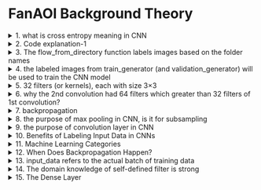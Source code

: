 # FanAOI Background Theory

<details>
  <summary>1. what is cross entropy meaning in CNN</summary>  
Cross-entropy is a loss function commonly used in **Convolutional Neural Networks (CNNs)**, particularly for classification tasks. It measures the difference between the predicted probability distribution and the true label distribution. Cross-entropy quantifies how well the predicted probability distribution matches the actual labels.

### Key Concepts
1. **Probability Distribution**:
   - In a classification task, the output of a CNN is often a probability distribution over different classes, typically achieved using the **softmax function**.
   - For example, if there are three classes, the model might output probabilities like \([0.7, 0.2, 0.1]\).

2. **True Labels**:
   - The true label is represented as a one-hot encoded vector for classification tasks. For instance, if the true class is the second one in a three-class problem, the true label would be \([0, 1, 0]\).

3. **Cross-Entropy Formula**:
   The cross-entropy loss for a single example is given by:
   \[
   L = - \sum_{i} y_i \log(\hat{y}_i)
   \]
   Where:
   - \(y_i\): True label (0 or 1 for each class).
   - \(\hat{y}_i\): Predicted probability for each class.
   - The summation is over all classes.

   For a batch of examples, the average loss across the batch is computed.

4. **Intuition**:
   - Cross-entropy penalizes predictions that deviate from the true labels. The further the predicted probability is from 1 for the correct class, the larger the loss.
   - If the model predicts a probability close to 1 for the correct class, the loss is low.

5. **Relation to Logarithmic Likelihood**:
   - Cross-entropy is derived from the likelihood function for classification tasks. It calculates the negative log likelihood of the true labels under the predicted probabilities.

### Why Use Cross-Entropy in CNNs?
- **For multi-class classification**:
  - Cross-entropy works seamlessly with the softmax activation, which outputs normalized probabilities.
- **Encourages confident predictions**:
  - It rewards predictions that strongly match the true labels and penalizes uncertain or wrong predictions.
- **Effective training**:
  - Cross-entropy provides meaningful gradients that help optimize the model effectively during backpropagation.

### Example in a CNN:
Imagine a CNN for digit classification (0–9):
- **True label**: The digit is "3," represented as \([0, 0, 0, 1, 0, 0, 0, 0, 0, 0]\).
- **Predicted probabilities**: \([0.1, 0.05, 0.1, 0.7, 0.02, 0.01, 0.01, 0.005, 0.01, 0.005]\).
- **Cross-entropy loss**:
  \[
  L = -\log(0.7) \approx 0.3567
  \]
This value would decrease as the model improves its predictions.
</details>

   
<details>
  <summary>2. Code explanation-1</summary> 
  This code is a part of a machine learning pipeline for preparing and loading image data for training a Convolutional Neural Network (CNN). Here’s a detailed breakdown:

---

### **1. ImageDataGenerator**

The `ImageDataGenerator` class in Keras is used to preprocess and augment image data. It applies transformations like scaling, rotation, flipping, etc., to generate a variety of images for training, which improves the generalization ability of the model. 

In the given code:
```python
train_datagen = ImageDataGenerator(rescale=1.0/255.0, validation_split=0.2)
```

- **`rescale=1.0/255.0`**: 
  - Normalizes pixel values from the range `[0, 255]` to `[0, 1]`. This normalization helps in faster convergence during training because smaller values make optimization easier.
  
- **`validation_split=0.2`**:
  - Reserves 20% of the images for validation. The remaining 80% is used for training. This is useful for monitoring the model's performance on unseen data during training.

---

### **2. train_generator**

The `flow_from_directory` method loads images from a directory structure, preprocesses them, and creates a data generator. This generator yields batches of image-label pairs during training. It’s memory efficient as it loads only the required images in each batch rather than all images at once.

```python
train_generator = train_datagen.flow_from_directory(
    base_dir,
    target_size=(80, 80),
    batch_size=32,
    class_mode='binary',
    subset='training'
)
```

#### Arguments:

- **`base_dir`**:
  - Path to the base directory containing the images organized in subdirectories. Each subdirectory represents a class. For example:
    ```
    base_dir/
    ├── GO/    # Contains images for the "GO" class
    └── NG/    # Contains images for the "NG" class
    ```

- **`target_size=(80, 80)`**:
  - Resizes all images to 80x80 pixels, ensuring a uniform input size to the neural network.

- **`batch_size=32`**:
  - Specifies the number of images per batch. The generator will yield 32 images and their labels in each step during training.

- **`class_mode='binary'`**:
  - Specifies that this is a binary classification problem (two classes: `GO` and `NG`).

- **`subset='training'`**:
  - Indicates that this generator will only use the training subset (80% of the data, as defined by the `validation_split` in `ImageDataGenerator`).

#### Output:
- `train_generator` is a generator that, when iterated, yields:
  - A batch of images as a NumPy array (shape: `(32, 80, 80, 3)` for 32 images of size 80x80 with 3 color channels).
  - Corresponding labels (shape: `(32,)`), where each label is `0` (for NG) or `1` (for GO).

---

### **3. The Complete Code Explanation**
Here’s a step-by-step breakdown:

1. **Set Base Directory**:
   - The variable `base_dir` points to the folder where images are stored, organized by class.

2. **Initialize Data Augmentation and Preprocessing**:
   - `train_datagen` is an instance of `ImageDataGenerator`, which:
     - Normalizes image pixel values to `[0, 1]`.
     - Splits the data into 80% training and 20% validation subsets.

3. **Load Training Data**:
   - `train_generator` is created using `flow_from_directory`, which:
     - Reads images from the `base_dir`.
     - Resizes them to 80x80 pixels.
     - Divides them into batches of size 32.
     - Labels them according to their class folder (`GO` or `NG`).
     - Ensures only the training subset (80% of data) is used.

This setup prepares the data for efficient and scalable training. Images are preprocessed dynamically, reducing memory usage, and ensuring the training loop can iterate over batches without loading all images at once.
</details>

<details>
  <summary>3. The flow_from_directory function labels images based on the folder names</summary>
  The `flow_from_directory` function labels images **based on the folder names** in which the images are stored. Here's how it works in your scenario:

---

### **How `flow_from_directory` Labels Images**
1. **Folder Structure and Labels**:
   - The directory passed to `flow_from_directory` (e.g., `base_dir`) must have subdirectories, where each subdirectory represents a class.
   - For example:
     ```
     base_dir/
     ├── GO/    # Folder for class "GO"
     │   ├── image1.jpg
     │   ├── image2.jpg
     │   └── ...
     └── NG/    # Folder for class "NG"
         ├── image1.jpg
         ├── image2.jpg
         └── ...
     ```

   - In this structure:
     - All images inside the `GO` folder are automatically labeled as `1` (class 1).
     - All images inside the `NG` folder are automatically labeled as `0` (class 0).
     - This labeling is based entirely on the folder names.

2. **Mixing Images**:
   - `flow_from_directory` does **not mix images across folders**.
   - Each image is labeled according to the folder it resides in, not based on its content or features.

3. **How Labels Are Decided**:
   - **The folder structure determines the labels**.
   - The function assigns labels in alphabetical order of the folder names:
     - If `GO` comes alphabetically after `NG`, then:
       - `NG` is labeled as `0`.
       - `GO` is labeled as `1`.

---

### **Your Question Answered**
1. **Does `flow_from_directory` read all images in folder `60` as `NG` and `100` as `GO`?**
   - If `60` and `100` are folder names, it depends on their placement in the directory and naming convention:
     - If `base_dir` has `60` and `100` as folder names:
       ```
       base_dir/
       ├── 60/   # Class 0
       └── 100/  # Class 1
       ```
       Then:
       - Images in folder `60` are labeled as `0` (NG).
       - Images in folder `100` are labeled as `1` (GO).

2. **Who decides whether an image is `GO` or `NG`?**
   - **You decide** by organizing the images into their respective folders (`GO` or `NG`) before running `flow_from_directory`.

3. **Can `flow_from_directory` classify based on image features?**
   - No, `flow_from_directory` does not analyze image features. It only assigns labels based on the folder structure.
   - The model you train using these labeled images will later learn the features that distinguish `GO` from `NG`.

---

### **What If You Need Dynamic Labeling Based on Features?**
If you want to label images based on their features (e.g., using metadata or a custom algorithm):
1. Use a script to process images and assign labels dynamically.
2. Create a custom data generator instead of relying on `flow_from_directory`.
3. Example:
   ```python
   def custom_generator(file_paths, labels, batch_size):
       # Logic to load images and labels dynamically
       pass
   ```

---

### **Summary**
- `flow_from_directory` labels images based on **folder names** (e.g., `GO` and `NG`).
- **You decide the criteria** for `GO` or `NG` by placing images in the respective folders.
- It does **not analyze image features**; the folder structure alone dictates the labels.
</details>

<details>
  <summary>4. the labeled images from train_generator (and validation_generator) will be used to train the CNN model </summary>
  Yes, the labeled images from `train_generator` (and `validation_generator`) will be used to train the CNN model in the above code. Let’s break down the code in detail:

---

### **1. Define the CNN Model**

#### **What is happening here?**
```python
model = Sequential([
    Conv2D(32, (3, 3), activation='relu', input_shape=(80, 80, 3)),
    MaxPooling2D(2, 2),
    Conv2D(64, (3, 3), activation='relu'),
    MaxPooling2D(2, 2),
    Flatten(),
    Dense(128, activation='relu'),
    Dense(1, activation='sigmoid')
])
```

This defines a **Sequential Convolutional Neural Network (CNN)** for binary classification. Let’s go step by step:

1. **`Conv2D(32, (3, 3), activation='relu', input_shape=(80, 80, 3))`**:
   - Adds a convolutional layer with:
     - **32 filters** (or kernels), each with size \(3 \times 3\).
     - Activation function: **ReLU** (rectified linear unit), which introduces non-linearity and prevents vanishing gradients.
     - **Input shape**: \(80 \times 80 \times 3\), matching the resized images (80x80 pixels, 3 color channels: RGB).

2. **`MaxPooling2D(2, 2)`**:
   - Reduces the spatial dimensions of the feature map by taking the maximum value in \(2 \times 2\) regions. This:
     - Reduces computation.
     - Retains the most important features.

3. **`Conv2D(64, (3, 3), activation='relu')`**:
   - Adds another convolutional layer with 64 filters, further extracting more complex features from the image.

4. **`MaxPooling2D(2, 2)`**:
   - Again reduces the spatial dimensions to prevent overfitting and reduce computational load.

5. **`Flatten()`**:
   - Converts the 2D feature map into a 1D vector, making it ready for the dense (fully connected) layers.

6. **`Dense(128, activation='relu')`**:
   - Adds a fully connected layer with 128 neurons.
   - ReLU activation ensures non-linearity.

7. **`Dense(1, activation='sigmoid')`**:
   - Adds an output layer with:
     - **1 neuron**, since it’s a binary classification problem.
     - **Sigmoid activation**, which outputs a probability between 0 and 1, suitable for binary classification.

---

### **2. Compile the Model**

#### **What is happening here?**
```python
model.compile(optimizer='adam', loss='binary_crossentropy', metrics=['accuracy'])
```

1. **`optimizer='adam'`**:
   - Uses the **Adam optimizer**, an adaptive gradient descent algorithm that adjusts the learning rate dynamically during training.

2. **`loss='binary_crossentropy'`**:
   - Specifies the loss function as **binary cross-entropy**, suitable for binary classification. It calculates how far the predicted probabilities are from the true labels (0 or 1).

3. **`metrics=['accuracy']`**:
   - Tracks the model's accuracy during training, which is the fraction of correctly predicted labels.

---

### **3. Train the Model**

#### **What is happening here?**
```python
model.fit(
    train_generator,
    epochs=10,
    validation_data=validation_generator
)
```

1. **`train_generator`**:
   - Supplies batches of labeled training images to the model.

2. **`epochs=10`**:
   - Specifies that the model will iterate over the entire training dataset 10 times.

3. **`validation_data=validation_generator`**:
   - Supplies validation data for monitoring the model's performance on unseen data after each epoch.

---

### **4. Save the Trained Model**

#### **What is happening here?**
```python
model.save("fan_model.h5")
```

- Saves the trained model to a file named `fan_model.h5`.
- This saved model can later be loaded to make predictions or for further training.

---

### **What is Being Trained?**
Yes, the **labeled images from `train_generator` are used to train the model**. Here’s how it works:
- `train_generator` provides images with their respective labels (e.g., `GO` = 1, `NG` = 0), as determined by the folder structure.
- During training:
  - The model learns to map the image features (extracted by the convolutional layers) to their correct labels (binary: `0` or `1`).
  - The process minimizes the **binary cross-entropy loss** to improve the predictions.

---

### **How Does It Classify Images as GO or NG?**
- After training, the model will be able to classify new images as `GO` (1) or `NG` (0).
- The sigmoid activation in the last layer outputs a probability:
  - Probability \( > 0.5 \): Image is classified as `GO` (1).
  - Probability \( \leq 0.5 \): Image is classified as `NG` (0).

---

### **Summary**
- The code trains a CNN to classify images into `GO` or `NG`.
- Labeled images are supplied from `train_generator` (using folder names for labels).
- The model learns patterns (features) that distinguish the two classes during training.
- The trained model is saved for future use.
</details>

<details>
  <summary>5. 32 filters (or kernels), each with size 3×3</summary>
  The 32 filters (or kernels) in a convolutional layer are arrays of trainable parameters, initialized randomly and updated during training. Let's break this down:

---

### **1. What Are Filters in a CNN?**
- **Filters/Kernels**:
  - A filter is a small matrix (e.g., \(3 \times 3\)) that slides over the input image (convolution operation).
  - It extracts specific features like edges, textures, or patterns from the image.
  - In your case, there are **32 filters**, each with dimensions \(3 \times 3\).

- **How They Look**:
  - Initially, filters are **randomly initialized**.
  - During training, the values in these filters are updated via **backpropagation** to minimize the loss function.
  - After training, the filters might represent specific patterns (e.g., edges, corners, or more abstract features in deeper layers).

---

### **2. How Are Filters Produced?**
Filters are learned automatically during the training process:

1. **Initialization**:
   - Filters are initialized with small random values (e.g., using techniques like Xavier or He initialization).

2. **Convolution Operation**:
   - Each filter slides across the input image (or feature map) and performs element-wise multiplication followed by summation (dot product).
   - This operation produces a feature map for each filter, highlighting areas of the image where the filter's pattern matches.

3. **Loss and Backpropagation**:
   - The network calculates the **loss** (difference between predictions and actual labels).
   - Through **backpropagation**, the gradients of the loss with respect to the filter values are computed.
   - The filter values are updated using these gradients to make the predictions more accurate.

---

### **3. What Do the Filters Learn?**
The criteria for what a filter "looks like" or what it "learns" are not predefined but emerge naturally during training:

1. **Shallow Layers**:
   - Filters in the first convolutional layer learn **basic features** like:
     - Vertical edges
     - Horizontal edges
     - Diagonal lines
     - Color gradients

2. **Deeper Layers**:
   - Filters in deeper layers learn **abstract features** like:
     - Shapes
     - Textures
     - Patterns
     - Object parts

3. **How They Look Post-Training**:
   - Filters often resemble patterns relevant to the task. For example, in a defect inspection task:
     - Some filters might focus on detecting circular shapes (labels).
     - Others might focus on irregularities (defects).

---

### **4. How to Visualize Filters?**
Filters can be visualized to understand what they’ve learned:
- After training, you can extract and visualize filter weights using libraries like TensorFlow or Keras.

#### Example Code to Visualize Filters:
```python
# Extract the weights of the first convolutional layer
filters, biases = model.layers[0].get_weights()

# Normalize filter values for visualization
filters = (filters - filters.min()) / (filters.max() - filters.min())

# Plot filters
import matplotlib.pyplot as plt
n_filters = filters.shape[-1]  # Number of filters
for i in range(n_filters):
    f = filters[:, :, :, i]  # Extract each filter
    plt.subplot(4, 8, i+1)   # Adjust rows and columns as needed
    plt.imshow(f[:, :, 0], cmap='gray')  # Visualize filter as grayscale
    plt.axis('off')
plt.show()
```

---

### **5. Are Filters Predefined or Learned?**
- Filters are **not predefined**.
- They are **learned** during training based on the task at hand and the input data.
- The criteria for what a filter represents emerge from:
  - The dataset (e.g., images of "GO" and "NG").
  - The loss function (e.g., binary cross-entropy in your case).

---

### **Summary**
- The 32 filters are \(3 \times 3\) matrices of numbers (initially random), updated during training.
- These filters are learned to capture patterns relevant to the task:
  - Shallow filters detect simple edges or textures.
  - Deeper filters identify complex patterns or shapes.
- The learning process is automatic and driven by the dataset and optimization process (backpropagation). Visualization can help understand the features they detect.
</details>

<details>
  <summary>6. why the 2nd convolution had 64 filters which greater than 32 filters of 1st convolution?</summary>
  The second convolutional layer in your CNN has 64 filters, which is greater than the 32 filters in the first layer. This design choice is common in CNN architectures and serves a specific purpose related to feature extraction and abstraction. Let’s explore the reasons:

---

### **1. Feature Complexity Increases in Deeper Layers**

- **First Convolutional Layer (32 Filters)**:
  - The first layer operates directly on the raw pixel data of the image.
  - It learns basic, low-level features such as edges, lines, and corners.
  - Fewer filters are sufficient at this stage because the features being detected are simple.

- **Second Convolutional Layer (64 Filters)**:
  - The second layer takes the output of the first layer (feature maps) as input.
  - It learns more complex, higher-level features by combining the low-level features detected in the first layer.
  - To capture the increasing complexity of patterns, more filters are used.

---

### **2. Increasing Filters Enhances Representational Capacity**

- Each filter captures a specific feature or pattern in the input.
- As we go deeper, the number of features or patterns the network needs to recognize increases.
- Increasing the number of filters allows the network to:
  - Detect a wider variety of features.
  - Represent more intricate details.

---

### **3. Hierarchical Feature Learning**

- **First Layer**:
  - Detects basic features like edges, gradients, or simple shapes.
- **Second Layer**:
  - Combines these basic features to detect more complex shapes or patterns, like corners or textures.
- **Subsequent Layers**:
  - Build even higher-level abstractions, such as specific object parts or features relevant to classification.

To achieve this hierarchical learning, deeper layers need more filters to process the richer, abstracted information.

---

### **4. Input Size Decreases, So Computation Remains Feasible**

- After each convolution and pooling operation, the spatial size (height and width) of the feature map decreases.
  - For example, with \(80 \times 80\) input and two \(2 \times 2\) max-pooling layers:
    - First layer output: \(40 \times 40\)
    - Second layer output: \(20 \times 20\)
- This reduction in size means the network can afford to have more filters in deeper layers without excessively increasing computation.

---

### **5. Design Pattern in CNNs**
- It’s a standard practice in CNN architectures to:
  - Start with a small number of filters.
  - Gradually increase the number of filters in deeper layers.
- Popular architectures like **VGGNet** and **ResNet** follow this pattern because it balances computational efficiency with representational power.

---

### **6. Why Not Use 64 Filters in the First Layer?**
- Using more filters in the first layer would increase computation and the number of parameters without adding much value.
- The first layer focuses on basic features, so fewer filters are sufficient.
- Deeper layers, which learn more complex features, benefit more from additional filters.

---

### **Summary**
- The second convolutional layer has more filters than the first because:
  - Deeper layers learn more complex and varied features.
  - Increasing filters enhances the network’s ability to represent rich patterns.
  - Reduced spatial size of feature maps in deeper layers makes higher filter counts computationally feasible.
- This hierarchical approach is a proven design pattern in CNNs for efficiently learning from images.
</details>

<details>
  <summary>7. backpropagation</summary>

  
  The sentence describes a key part of how neural networks learn during training. Here's a breakdown of the concept and backpropagation:

---

### **Key Concepts**

1. **Filters in Neural Networks**:
   - In Convolutional Neural Networks (CNNs), filters (also called kernels) are small matrices that slide over the input data (e.g., images) to extract features like edges, textures, or patterns.
   - During training, these filters start with random values. As the model learns, these values are updated to better recognize useful patterns for the task (e.g., classifying images).

2. **Loss Function**:
   - The loss function measures how far the network's predictions are from the true labels. For example, in a classification task, the loss could quantify the difference between the predicted class probabilities and the actual class labels.
   - The goal of training is to minimize this loss, i.e., make the predictions as accurate as possible.

---

### **Backpropagation**

Backpropagation is a mathematical algorithm used to update the network's parameters (weights, biases, filters) to minimize the loss function. It works in the following steps:

1. **Forward Pass**:
   - Input data is passed through the network layer by layer to produce an output (prediction).
   - The loss is calculated using the loss function by comparing the prediction with the true label.

2. **Backward Pass (Backpropagation)**:
   - The loss is propagated backward through the network to calculate the gradient of the loss with respect to each parameter (filters, weights, biases).
   - Gradients indicate the direction and magnitude of change needed in each parameter to reduce the loss.

3. **Parameter Update**:
   - Using the gradients, the parameters are updated using an optimization algorithm (e.g., Stochastic Gradient Descent or Adam).
   - The update rule is typically:
     \[
     \text{Parameter} = \text{Parameter} - \text{Learning Rate} \times \text{Gradient}
     \]
   - This ensures that the loss decreases over time as the parameters are adjusted.

---

### **How This Relates to Filters**:
During backpropagation:
- Gradients of the loss are computed with respect to the filter values.
- The filters are updated to better extract features that reduce the loss.
- Over many iterations, the filters "learn" to detect features (e.g., edges, shapes) that are most useful for the task.

---

### **Why Backpropagation Is Important**:
Backpropagation automates the learning process:
- It adjusts millions of parameters systematically and efficiently.
- It enables neural networks to generalize and make accurate predictions.

Would you like a detailed example or code implementation to see backpropagation in action?
</details>

<details>
  <summary>8. the purpose of max pooling in CNN, is it for subsampling</summary>

  Max pooling in Convolutional Neural Networks (CNNs) serves primarily as a **down-sampling** or **subsampling** operation, but its utility extends beyond mere dimensionality reduction. Here’s a detailed breakdown:

---

### **Purpose of Max Pooling in CNN**
1. **Subsampling / Dimensionality Reduction:**
   - Reduces the spatial dimensions of feature maps (e.g., height and width).
   - Retains the most significant features (maximum values) from local regions, effectively summarizing the presence of important patterns.

2. **Feature Abstraction:**
   - Focuses on the most salient features in a feature map.
   - Increases robustness to small translations and distortions in the input image (e.g., shifts or rotations).

3. **Control Overfitting:**
   - By reducing the spatial size of feature maps, the number of parameters and computations in later layers is decreased, helping to mitigate overfitting.

4. **Noise Reduction:**
   - Reduces the impact of minor variations or noise by focusing on dominant activations.

---

### **Why Subsampling Is Beneficial**
1. **Reduction of Computational Complexity:**
   - Smaller feature maps reduce the number of operations in subsequent layers, making the model more efficient.

2. **Hierarchical Feature Learning:**
   - Allows the network to focus on higher-level, abstract features rather than being bogged down by detailed, pixel-level information.

3. **Translation Invariance:**
   - Small shifts or distortions in the input image have less impact on the resulting feature maps since max pooling focuses on the largest activation in a region, regardless of its exact position.

4. **Prevention of Overfitting:**
   - By reducing spatial dimensions, max pooling indirectly limits the model's capacity, which can help prevent it from memorizing the training data.

---

### **How Max Pooling Works**
- A sliding window (e.g., 2×2 or 3×3) is moved over the feature map.
- Within each window, the maximum value is selected and retained in the downsampled output.
- Example:
  Input Feature Map (2×2 Window):
  ```
  1  3
  2  4
  ```
  After Max Pooling:
  ```
  4
  ```

---

### **Alternatives to Max Pooling**
1. **Average Pooling:**
   - Takes the average value within each pooling window instead of the maximum.
   - Can retain more information about feature distribution but is less robust to noise.

2. **Global Average Pooling:**
   - Averages the entire feature map into a single value, often used before fully connected layers for extreme dimensionality reduction.

3. **Learnable Pooling (e.g., Strided Convolutions):**
   - Allows the network to learn the down-sampling process rather than using a fixed pooling operation.

---

### Conclusion
Max pooling is primarily used for **subsampling**, but it also aids in feature abstraction, noise reduction, and robustness to transformations. These benefits help CNNs focus on critical patterns, reduce computational load, and improve generalization.
</details>

<details>
  <summary>9. the purpose of convolution layer in CNN</summary>

  ### **Purpose of Convolution Layers in CNN**

Convolution layers are the core building blocks of Convolutional Neural Networks (CNNs). Their primary purpose is to extract meaningful features from input data, such as images, videos, or other grid-structured data, by applying convolution operations with learnable filters (kernels). 

---

### **Key Purposes**
1. **Feature Extraction:**
   - Convolution layers detect patterns in the input, such as edges, textures, and shapes.
   - In deeper layers, they identify higher-level patterns like objects or specific structures.

2. **Spatial Hierarchy Learning:**
   - Layers closer to the input learn low-level features (e.g., edges, corners).
   - Deeper layers learn high-level, abstract features (e.g., objects or categories).

3. **Preservation of Spatial Relationships:**
   - Unlike fully connected layers, convolution layers retain the spatial arrangement of data, allowing the model to understand local dependencies (e.g., adjacent pixels in an image).

4. **Translation Invariance:**
   - Through shared weights and spatial filtering, convolution layers help the model learn features irrespective of their position in the input.

5. **Efficient Representation:**
   - By using small filters applied across the entire input, convolution layers significantly reduce the number of parameters compared to dense layers.

---

### **Benefits of Convolution Layers**

1. **Parameter Efficiency:**
   - Convolution layers use shared weights (kernels), drastically reducing the number of parameters compared to fully connected layers.

2. **Locality and Receptive Fields:**
   - The use of small filters ensures that only local regions of the input are considered, capturing spatially localized features effectively.

3. **Hierarchical Feature Learning:**
   - Enables multi-level abstraction of features:
     - Early layers learn generic features (e.g., edges).
     - Later layers learn task-specific features (e.g., eyes in facial recognition).

4. **Translation Equivariance:**
   - Features detected by convolutional layers remain meaningful even when the object in the input shifts slightly. Combined with pooling, this supports translation invariance.

5. **Flexibility with Input Dimensions:**
   - Convolution layers can process varying input sizes without requiring a fixed-size input, unlike fully connected layers.

6. **Efficient Computation:**
   - The local connectivity and shared weights make convolution operations computationally less expensive compared to dense operations.

7. **Robustness to Noise:**
   - Convolution layers are better at focusing on prominent patterns and ignoring minor distortions or noise in the input.

8. **Applicability to Multiple Domains:**
   - Convolution layers aren't limited to images. They can be applied to 1D data (e.g., time-series), 2D data (e.g., images), or 3D data (e.g., videos or 3D scans).

---

### **How Convolution Layers Work**
1. **Filter (Kernel):**
   - A small matrix of weights slides over the input.
   - Each filter focuses on a specific feature (e.g., vertical edge).

2. **Convolution Operation:**
   - For each position of the filter, the dot product is computed between the filter and the local region of the input.

3. **Non-linearity:**
   - After convolution, activation functions (e.g., ReLU) are applied to introduce non-linearity.

4. **Feature Map (Activation Map):**
   - The output of the convolution operation is a feature map, highlighting the presence of features at specific locations.

---

### **Applications of Convolution Layers**
- Image recognition and classification (e.g., face recognition).
- Object detection and localization (e.g., bounding boxes around objects).
- Semantic segmentation (e.g., pixel-level classification).
- Time-series analysis (e.g., ECG signal processing).
- Video analysis (e.g., action recognition).

---

In summary, convolution layers extract meaningful features while preserving spatial structure, enabling CNNs to understand patterns in data efficiently and robustly. Their hierarchical feature learning makes them a cornerstone of modern deep learning architectures.
</details>

<details>
  <summary>10. Benefits of Labeling Input Data in CNNs</summary>

  ### **Benefits of Labeling Input Data in CNNs**

Labeling the input dataset is crucial in training Convolutional Neural Networks (CNNs) for supervised learning tasks, as the labels provide the ground truth for the model to learn from. Here are the key benefits:

1. **Supervised Learning:**
   - Labels guide the CNN in associating input patterns (features) with specific outputs (e.g., object classes, categories).
   - The loss function uses labels to quantify the error between predicted and actual outputs, enabling the optimization process.

2. **Model Evaluation:**
   - Labels are essential for evaluating the model's performance (accuracy, precision, recall, etc.) on training and validation datasets.

3. **Feature Learning:**
   - Labeled data helps the CNN focus on learning relevant features that are most predictive of the output classes.

4. **Generalization:**
   - A well-labeled and diverse dataset encourages the CNN to generalize its understanding, reducing overfitting to the training data.

---

### **Does More Labeling Lead to Higher Accuracy?**

1. **Quantity of Labels:**
   - **More Labels Help:** Increasing the amount of labeled data generally improves accuracy by providing the model with more examples to learn from. It reduces overfitting, especially for complex models.
   - **Diminishing Returns:** Beyond a certain point, adding more labels might not significantly improve accuracy, especially if the model has already seen sufficient diversity in training examples.

2. **Quality of Labels:**
   - Accurate, consistent, and well-defined labels are more important than merely increasing the quantity. Poor-quality or noisy labels can degrade performance, regardless of dataset size.

3. **Diversity in Labels:**
   - The dataset should cover diverse scenarios and edge cases to help the model generalize better to unseen data.

---

### **Alternatives to Labeling the Input Dataset**
Labels typically need to be associated with the input dataset in supervised learning, but there are ways to approach this differently depending on the context:

1. **Weakly Supervised Learning:**
   - Use approximate or noisy labels.
   - Example: Labels derived from metadata or user interactions.

2. **Semi-Supervised Learning:**
   - Combine a small amount of labeled data with a large amount of unlabeled data.
   - The labeled data helps the model bootstrap feature learning, and the unlabeled data refines it.

3. **Unsupervised Learning:**
   - Instead of explicit labels, use clustering or other methods to discover patterns in the data without pre-existing labels.

4. **Self-Supervised Learning:**
   - Create labels from the data itself through a pretext task.
   - Example: Predicting rotation angles or color channels in an image.

5. **Embedding Labels in Metadata or Other Sources:**
   - Labels can be encoded externally (e.g., in a separate file or database) and linked to inputs using unique identifiers.
   - This method is common in large-scale datasets where labels are stored as annotations.

---

### **Summary**
- **Benefits of Labeling Input Data:** Labels are indispensable for supervised learning, enabling feature learning, model evaluation, and generalization.
- **Impact of More Labels:** More labeled data generally improves accuracy, but quality and diversity matter more than sheer quantity.
- **Alternative Approaches:** In certain scenarios, you can use weakly, semi-supervised, or self-supervised learning to reduce the reliance on explicit labeling.

The use of labels is context-dependent, but they are foundational for achieving high prediction accuracy in CNNs, especially for supervised tasks.
</details>
<details>
  <summary>11. Machine Learning Categories</summary>

  ### Machine Learning Categories: Supervised, Unsupervised, and Reinforcement Learning

Machine learning can be broadly categorized into three types: **Supervised Learning**, **Unsupervised Learning**, and **Reinforcement Learning**. Here's a comparison chart describing these approaches:

---

| **Learning Type**     | **Definition**                                                                 | **Key Features**                                                      | **Common Applications**                               |
|------------------------|-------------------------------------------------------------------------------|------------------------------------------------------------------------|------------------------------------------------------|
| **Supervised Learning** | Uses labeled data to train the model, where inputs are mapped to known outputs. | - Requires a large amount of labeled data.<br>- Provides clear guidance during training. | - Image classification<br>- Speech recognition<br>- Credit scoring |
| **Unsupervised Learning** | Uses unlabeled data, where the model identifies patterns or structures within the data. | - Does not require labeled data.<br>- Suitable for exploratory data analysis. | - Customer segmentation<br>- Dimensionality reduction<br>- Anomaly detection |
| **Reinforcement Learning** | The model learns to make decisions through interaction with an environment, based on rewards and penalties. | - Does not require extensive labeled data.<br>- Relies on a well-designed reward system. | - Robotics<br>- Game AI<br>- Autonomous driving |

---

### Visual Resources

#### Charts:
1. **Comparison of Supervised, Unsupervised, and Reinforcement Learning**  
   - **[Supervised and Unsupervised Learning Infographic](https://medium.com/marketingdatascience/%E6%A9%9F%E5%99%A8%E5%AD%B8%E7%BF%92%E6%BC%94%E7%AE%97%E6%B3%95-%E7%9B%A3%E7%9D%A3%E8%88%87%E9%9D%9E%E7%9B%A3%E7%9D%A3%E5%BC%8F%E5%AD%B8%E7%BF%92-e9dbeee94a30)**  

2. **Supervised Learning Workflow**  
   - **[Supervised Learning Flow and Framework](https://kknews.cc/code/94lkkq5.html)**  

3. **Reinforcement Learning Diagram**  
   - **[Reinforcement Learning Overview](https://www.youtube.com/watch?v=XWukX-ayIrs)**  

---

### Videos for Deeper Understanding
1. **Supervised vs. Unsupervised Learning**  
   - [Watch Here](https://www.youtube.com/watch?v=Ui30XJEbi0Y)

2. **Introduction to Reinforcement Learning**  
   - [Watch Here](https://www.youtube.com/watch?v=XWukX-ayIrs)

3. **Unsupervised Learning Explained**  
   - [Watch Here](https://www.youtube.com/watch?v=3fjVJuzWBPw)

---

These resources will help you visually and conceptually differentiate between these machine learning types for your presentation or understanding. Let me know if you need any further clarification or customized charts!
</details>
<details>
  <summary>12. When Does Backpropagation Happen?</summary>

  In your neural network code, **backpropagation** (the process of adjusting the model's weights to minimize the loss) is automatically performed during the **training phase**. Here’s how and when it happens:

---

### **When Does Backpropagation Happen?**
Backpropagation occurs during the execution of the `model.fit()` method. Specifically:
1. **Forward Pass**:
   - For each batch of training data, the input is passed through the layers of the model (from the first layer to the last layer) to compute the output predictions.
   - The predicted values are compared with the true labels to compute the **loss** using the specified loss function (`binary_crossentropy` in this case).

2. **Backward Pass (Backpropagation)**:
   - The model computes the gradients of the loss with respect to each trainable parameter (weights and biases) using the chain rule of calculus.
   - These gradients indicate the direction and magnitude by which the parameters should be adjusted to minimize the loss.

3. **Parameter Update**:
   - The optimizer (`adam` in this case) applies the computed gradients to update the model's parameters.
   - This step adjusts the weights to reduce the loss for the next iteration.

4. **Repeat**:
   - This process repeats for each batch in an epoch, and for all specified epochs.

---

### **How Does Backpropagation Work in Your Code?**

1. **During `model.fit()`**:
   - The dataset is divided into batches based on `batch_size` (32 in your code).
   - For each batch:
     - The forward pass computes the predictions and the loss.
     - The backward pass computes gradients for all layers using the chain rule.
     - The optimizer updates the weights of the layers in the reverse order (from the last layer to the first layer).

2. **Inside Your Model Layers**:
   - The layers are organized in sequence:
     - **Conv2D** and **Dense layers** have trainable weights (filters, kernel weights, and biases).
     - During backpropagation, these weights are adjusted to minimize the loss.
   - The `sigmoid` activation in the output layer ensures that the output is in the range `[0, 1]`, suitable for binary classification.
   - The `relu` activations in hidden layers introduce non-linearity, which helps the model learn complex patterns.

---

### **Key Steps in Backpropagation Execution**:
1. **Compute Loss**: 
   - The difference between predicted outputs and actual labels is computed using `binary_crossentropy`.
   
2. **Compute Gradients**:
   - Gradients of the loss with respect to each parameter in the model are computed using TensorFlow's automatic differentiation.
   
3. **Update Parameters**:
   - The `adam` optimizer applies these gradients to update parameters.

---

### **Code Snippet Explanation**:
```python
# Forward pass: From input to output through the layers
output = model(input_data)

# Loss calculation: Compares output to true labels
loss = binary_crossentropy(output, true_labels)

# Backward pass: Gradients are calculated for each layer
gradients = compute_gradients(loss, model.weights)

# Parameter update: Gradients are used to adjust weights
model.weights = optimizer.apply_gradients(gradients)
```

This process is handled internally by TensorFlow during the call to `model.fit()`.

---

### **Summary**:
1. Backpropagation occurs **within each epoch** during `model.fit()`.
2. For every batch:
   - A forward pass computes predictions and the loss.
   - A backward pass computes gradients.
   - The optimizer adjusts the weights to minimize the loss.
3. This process is repeated for all batches in the dataset and for all epochs, gradually improving the model's performance.
</details>

<details>
  <summary>13. input_data refers to the actual batch of training data</summary>

  The error occurs because the variable `input_data` is not defined. In a neural network training setup, `input_data` refers to the actual batch of training data that is fed into the model during the forward pass. This process is automated in TensorFlow when using `model.fit()`.

Here’s a corrected explanation and code snippet to clarify how the forward pass, loss calculation, and backpropagation work manually in TensorFlow. 

---

### Corrected Code:
```python
import tensorflow as tf

# Example input data (batch of size 2, 80x80x3 images)
input_data = tf.random.uniform((2, 80, 80, 3))  # Replace this with actual data
true_labels = tf.constant([0, 1], dtype=tf.float32)  # Replace with actual labels

# Forward pass: Compute model predictions
output = model(input_data)

# Loss calculation: Compares predictions to true labels
loss_fn = tf.keras.losses.BinaryCrossentropy()
loss = loss_fn(true_labels, output)

# Backward pass: Compute gradients
with tf.GradientTape() as tape:
    predictions = model(input_data)
    loss = loss_fn(true_labels, predictions)

# Compute gradients with respect to model weights
gradients = tape.gradient(loss, model.trainable_weights)

# Update model weights using the optimizer
optimizer = tf.keras.optimizers.Adam()
optimizer.apply_gradients(zip(gradients, model.trainable_weights))

# Print results for demonstration
print(f"Predictions: {predictions.numpy()}")
print(f"Loss: {loss.numpy()}")
```

---

### Key Changes:
1. **Defined `input_data`**:
   - Used random tensors (`tf.random.uniform`) to simulate input images.
   - Replace this with actual training data during real usage.

2. **Added `true_labels`**:
   - Used a constant tensor to represent true labels (binary: 0 or 1).

3. **Introduced `GradientTape`**:
   - `tf.GradientTape()` is used to compute the gradients manually for the backward pass.
   - It tracks computations during the forward pass and calculates gradients with respect to trainable weights.

4. **Applied Gradients**:
   - The computed gradients are applied to the model's weights using an optimizer (`Adam` in this case).

---

### Explanation of Workflow:
1. **Forward Pass**:
   - `model(input_data)` calculates predictions for the input data.

2. **Loss Calculation**:
   - The `BinaryCrossentropy` loss compares predictions to true labels.

3. **Gradient Calculation**:
   - `tape.gradient(loss, model.trainable_weights)` calculates the gradients of the loss with respect to the model's parameters.

4. **Weight Update**:
   - The optimizer updates the model's weights based on the computed gradients.

---

This manual process replicates what happens inside `model.fit()`. If you are using `model.fit()`, TensorFlow handles all these steps automatically. Let me know if you have more questions!
</details>
<details>
  <summary>14. The domain knowledge of self-defined filter is strong</summary>
  
  Yes, defining or initializing filters that are suitable for your target task can be more effective than using randomly initialized filters, particularly if you have prior knowledge about the patterns, features, or characteristics of the data. This approach can lead to faster convergence during training, improved performance, or better interpretability. However, this technique is rarely applied universally because:

1. **Generalization of Random Initialization**: Randomly initialized filters, combined with sufficient data and effective training, tend to converge to optimal weights for the task.
2. **Manual Definition Challenges**: Defining suitable filters requires domain expertise and might not always generalize well across data variations.

### Formal Resources and Approaches
While there is no single document that outlines all best practices for defining suitable filters, several research papers, books, and techniques provide guidance:

#### 1. **Transfer Learning**:
- Filters pretrained on a large dataset like ImageNet often serve as a good starting point. These filters are known to capture general low-level and mid-level features (e.g., edges, textures, patterns).
- For your specific task, fine-tuning such pretrained models can yield better results than manually defining filters.

#### 2. **Hand-Crafted Filters**:
- In certain applications, filters are designed manually based on prior knowledge (e.g., edge detection in computer vision, specific wavelet filters for signal processing).
- **Documents and Techniques**:
  - Edge detection filters: Sobel, Prewitt, and Canny operators.
  - Feature extraction techniques in classical computer vision (e.g., Gabor filters).
  - Wavelet transform theory for signal and image analysis.

#### 3. **Initial Filter Design Based on Domain Knowledge**:
- **Example**: In medical imaging, filters may be designed to emphasize tissue boundaries or enhance specific anatomical features.
- Suggested Reading:
  - *Deep Learning for Computer Vision: A Hands-On Approach* (provides examples of filter behaviors).
  - Research papers in fields like remote sensing, medical imaging, or materials science often document domain-specific filter designs.

#### 4. **Learnable Initialization**:
- Start with filters that are known to work well for related tasks or apply techniques like **unsupervised pretraining** to learn suitable initial filters.
- Techniques:
  - **Autoencoders**: Train an autoencoder to reconstruct inputs and use its encoder's filters as initialization.
  - **Self-supervised Learning**: Train models using tasks like predicting image rotations or inpainting to generate meaningful filters.

#### 5. **Custom Initialization Strategies**:
- Filters can be initialized using known patterns or handcrafted features. For instance:
  - Initialize filters to detect horizontal, vertical, or diagonal edges.
  - Use Fourier or wavelet transforms to design frequency-specific filters.
- Suggested Articles:
  - "Visualizing and Understanding Convolutional Networks" by Zeiler and Fergus (2013): Explores how filters capture features.
  - "Deep Learning" by Ian Goodfellow et al.: Discusses initialization strategies.

#### 6. **Experimental Approaches**:
- You can manually define filters and test their effectiveness by observing activations and performance metrics.
- Tools:
  - TensorFlow or PyTorch: Allow setting custom initial weights in convolutional layers.
  - Visualize learned feature maps and refine filters iteratively.

### Practical Steps to Define Suitable Filters:
1. **Analyze Data**:
   - Examine the patterns or features critical for your task (e.g., edges, shapes, textures).
2. **Manually Create Filters**:
   - Start with basic filters like edge detectors, directional filters, or frequency filters.
3. **Set Filters as Initial Weights**:
   - Initialize the convolutional layer with these filters in your model.
   - Example in TensorFlow/Keras:
     ```python
     from tensorflow.keras.initializers import Constant
     
     predefined_filters = np.array([...])  # Your custom filters
     layer = Conv2D(
         32, (3, 3), activation='relu',
         kernel_initializer=Constant(predefined_filters)
     )
     ```
4. **Monitor Performance**:
   - Train the model and observe if predefined filters improve learning or task performance.

### Challenges:
- **Generalization**: Predefined filters might work well for specific data but fail to generalize across variations.
- **Complexity**: For high-level features, manually defining filters can be impractical.

### Summary:
Using predefined filters can be effective in tasks where domain knowledge is strong, and the target features are well-understood. For formal documentation, focus on transfer learning techniques, classical filter design (e.g., Sobel, Gabor), and domain-specific research articles. Combining manual initialization with trainable parameters often offers the best balance between leveraging domain expertise and allowing flexibility for learning.
  
</details>

<details>
  <summary>15. The Dense Layer</summary>

  In Convolutional Neural Networks (CNNs), a **dense layer** (or fully connected layer) is a type of layer where every neuron is connected to every other neuron in the previous layer. This is why it is also referred to as a **fully connected layer (FC layer)**. Here’s a detailed breakdown of what dense layers are, how they work, and their purpose in CNNs:

---

### **What is a Dense Layer?**
1. **Structure**: 
   - Each neuron in the dense layer receives input from every neuron in the preceding layer and produces a single output.
   - The layer is defined by weights and biases that are trainable parameters.
   - The output of the dense layer is calculated as:
     \[
     y = f(\mathbf{W} \cdot \mathbf{x} + \mathbf{b})
     \]
     where:
     - \(\mathbf{W}\): weight matrix
     - \(\mathbf{x}\): input vector
     - \(\mathbf{b}\): bias vector
     - \(f\): activation function (e.g., ReLU, sigmoid, softmax)

2. **Activation Functions**:
   - Dense layers often use activation functions to introduce non-linearity and help the network learn complex patterns.

---

### **Dense Layer vs Fully Connected Layer**
Yes, dense layers and fully connected layers are **the same**. The term "dense layer" is typically used in the context of high-level APIs in deep learning frameworks like TensorFlow/Keras, while "fully connected layer" is the traditional terminology used in neural network literature.

---

### **Purpose of Dense Layers in CNNs**
1. **Role in CNN Architecture**:
   - CNNs are designed to extract spatial and hierarchical features using convolutional and pooling layers. These features are represented as feature maps.
   - A dense layer takes these extracted features and interprets them to make predictions (e.g., classification, regression).

2. **Why Place Dense Layers at the End?**
   - **Feature Aggregation**: Dense layers aggregate the spatial features extracted by the convolutional layers into a fixed-size vector, enabling decisions based on the most relevant features.
   - **Dimensionality Reduction**: Dense layers reduce the high-dimensional feature maps into a lower-dimensional space suitable for the task.
   - **Decision Making**: At the end of a CNN, dense layers act as the classifier or regression output.
     - In classification tasks, the final dense layer typically has the same number of neurons as the number of output classes, and the activation function is often softmax.
     - In regression tasks, it may have one neuron with a linear activation function.

3. **Bridging the Gap**:
   - Convolutional layers capture local features, but they don’t inherently account for relationships between these features. Dense layers use the flattened output from convolutional layers to learn these global relationships.

---

### **Example**
In an image classification CNN, the architecture may look like this:
1. **Convolutional layers**: Extract spatial features (e.g., edges, shapes).
2. **Pooling layers**: Downsample the feature maps to reduce spatial dimensions.
3. **Flatten layer**: Converts the multi-dimensional feature map into a one-dimensional vector.
4. **Dense layers**: Aggregate the features into a high-level decision.

For a 10-class classification task (e.g., digits), the final dense layer might look like this:
- **Dense(10, activation='softmax')**
  - This has 10 neurons, each representing the probability of one class.

---

### **Advantages of Dense Layers**
- **Learning Complex Patterns**: They can combine and weigh features learned from previous layers.
- **Flexibility**: Dense layers can handle input from any size, as the data is flattened before reaching them.
- **Global Context**: While convolutional layers focus on local patterns, dense layers combine these into a holistic global understanding.

---

### **In Summary**
Dense layers, placed at the end of CNN stages, serve to interpret the features extracted by the convolutional layers and produce a prediction. They are critical for tasks that require the combination of local feature maps into global predictions, such as classification or regression tasks.
</details>
